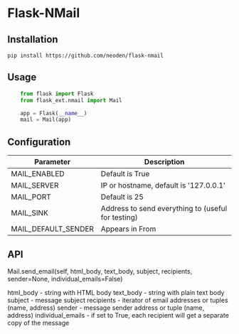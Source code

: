 Flask-NMail
===========


Installation
------------

    pip install https://github.com/neoden/flask-nmail

Usage
-----

```python
    from flask import Flask
    from flask_ext.nmail import Mail

    app = Flask(__name__)
    mail = Mail(app)
```

Configuration
-------------

Parameter           | Description
--------------------|---------------------------------------------------
MAIL_ENABLED        | Default is True
MAIL_SERVER         | IP or hostname, default is '127.0.0.1'
MAIL_PORT           | Default is 25
MAIL_SINK           | Address to send everything to (useful for testing)
MAIL_DEFAULT_SENDER | Appears in From


API
---

Mail.send_email(self, html_body, text_body, subject, recipients, sender=None, individual_emails=False)

html_body - string with HTML body
text_body - string with plain text body
subject - message subject
recipients - iterator of email addresses or tuples (name, address)
sender - message sender address or tuple (name, address)
individual_emails - if set to True, each recipient will get a separate copy of the message
